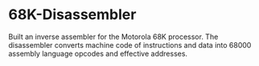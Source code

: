 # 68K-Disassembler
Built an inverse assembler for the Motorola 68K processor. The disassembler converts machine code of instructions and data into 68000 assembly language opcodes and effective addresses.
